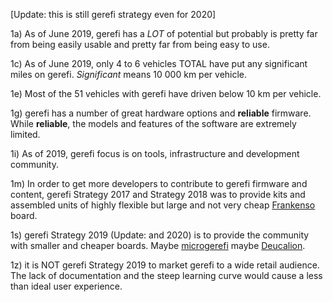 [Update: this is still gerefi strategy even for 2020]

1a) As of June 2019, gerefi has a _LOT_ of potential but probably is pretty far from being easily usable and pretty far from being
easy to use.   

1c) As of June 2019, only 4 to 6 vehicles TOTAL have put any significant miles on gerefi. _Significant_ means 10 000 km per vehicle.

1e) Most of the 51 vehicles with gerefi have driven below 10 km per vehicle.

1g) gerefi has a number of great hardware options and **reliable** firmware. While **reliable**, the models and features of
the software are extremely limited.  

1i) As of 2019, gerefi focus is on tools, infrastructure and development community.

1m) In order to get more developers to contribute to gerefi firmware and content, gerefi Strategy 2017 and
Strategy 2018 was to provide kits and assembled units of highly flexible but large and not very cheap [Frankenso](https://gerefi.com/wiki/index.php?title=Hardware:For_Sale) board.

1s) gerefi Strategy 2019 (Update: and 2020) is to provide the community with smaller and cheaper boards. Maybe [microgerefi](https://github.com/960/hw_microgerefi) maybe 
[Deucalion](https://gerefi.com/forum/viewtopic.php?f=4&t=1516).

1z) it is NOT gerefi Strategy 2019 to market gerefi to a wide retail audience. The lack of documentation and the steep
learning curve would cause a less than ideal user experience.

   
